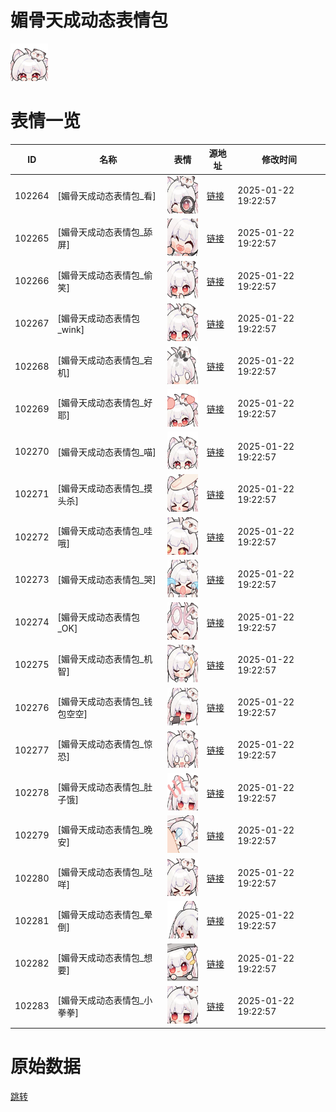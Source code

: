 # 媚骨天成动态表情包

<img src="./cover.png" height="60" alt="cover" />

# 表情一览

|ID|名称|表情|源地址|修改时间|
|----|----|----|----|----|
|102264|[媚骨天成动态表情包_看]|<img src="./pic/102264_%5B媚骨天成动态表情包_看%5D.gif" height="60" alt="看"/>|[链接](https://i0.hdslb.com/bfs/garb/493fcab256e785ed96527a65e1c48cbc5a8eb101.gif)|2025-01-22 19:22:57|
|102265|[媚骨天成动态表情包_舔屏]|<img src="./pic/102265_%5B媚骨天成动态表情包_舔屏%5D.gif" height="60" alt="舔屏"/>|[链接](https://i0.hdslb.com/bfs/garb/d0d9d302d0ccdd677c09b65a63dc9952ac3a5f15.gif)|2025-01-22 19:22:57|
|102266|[媚骨天成动态表情包_偷笑]|<img src="./pic/102266_%5B媚骨天成动态表情包_偷笑%5D.gif" height="60" alt="偷笑"/>|[链接](https://i0.hdslb.com/bfs/garb/96b0772bbc966f65341daf56f7e2b3e6b88b5cb4.gif)|2025-01-22 19:22:57|
|102267|[媚骨天成动态表情包_wink]|<img src="./pic/102267_%5B媚骨天成动态表情包_wink%5D.gif" height="60" alt="wink"/>|[链接](https://i0.hdslb.com/bfs/garb/d111dfec5ec211683c9365b17616e6e6b0c43277.gif)|2025-01-22 19:22:57|
|102268|[媚骨天成动态表情包_宕机]|<img src="./pic/102268_%5B媚骨天成动态表情包_宕机%5D.gif" height="60" alt="宕机"/>|[链接](https://i0.hdslb.com/bfs/garb/2f7749b6de3f26aa2d3f0e91c10ff384ef7f9337.gif)|2025-01-22 19:22:57|
|102269|[媚骨天成动态表情包_好耶]|<img src="./pic/102269_%5B媚骨天成动态表情包_好耶%5D.gif" height="60" alt="好耶"/>|[链接](https://i0.hdslb.com/bfs/garb/c99fee91dfe3bfced026cb92f1c095912f198d3a.gif)|2025-01-22 19:22:57|
|102270|[媚骨天成动态表情包_喵]|<img src="./pic/102270_%5B媚骨天成动态表情包_喵%5D.gif" height="60" alt="喵"/>|[链接](https://i0.hdslb.com/bfs/garb/aad3de32bab4ac6e586f56270683f4c907e71548.gif)|2025-01-22 19:22:57|
|102271|[媚骨天成动态表情包_摸头杀]|<img src="./pic/102271_%5B媚骨天成动态表情包_摸头杀%5D.gif" height="60" alt="摸头杀"/>|[链接](https://i0.hdslb.com/bfs/garb/1ee3ccb4665763aabcf60d093dc4891d70682875.gif)|2025-01-22 19:22:57|
|102272|[媚骨天成动态表情包_哇哦]|<img src="./pic/102272_%5B媚骨天成动态表情包_哇哦%5D.gif" height="60" alt="哇哦"/>|[链接](https://i0.hdslb.com/bfs/garb/2951eac54845b8d5c7a495558db4745d330404a3.gif)|2025-01-22 19:22:57|
|102273|[媚骨天成动态表情包_哭]|<img src="./pic/102273_%5B媚骨天成动态表情包_哭%5D.gif" height="60" alt="哭"/>|[链接](https://i0.hdslb.com/bfs/garb/e301c52184b530283b8acfb8d0975ae0c336444a.gif)|2025-01-22 19:22:57|
|102274|[媚骨天成动态表情包_OK]|<img src="./pic/102274_%5B媚骨天成动态表情包_OK%5D.gif" height="60" alt="OK"/>|[链接](https://i0.hdslb.com/bfs/garb/95661f5be4148b2e7d7b271eb31a7860efc2144f.gif)|2025-01-22 19:22:57|
|102275|[媚骨天成动态表情包_机智]|<img src="./pic/102275_%5B媚骨天成动态表情包_机智%5D.gif" height="60" alt="机智"/>|[链接](https://i0.hdslb.com/bfs/garb/03333dfb80310a3238e376cfc3c2d8f876546854.gif)|2025-01-22 19:22:57|
|102276|[媚骨天成动态表情包_钱包空空]|<img src="./pic/102276_%5B媚骨天成动态表情包_钱包空空%5D.gif" height="60" alt="钱包空空"/>|[链接](https://i0.hdslb.com/bfs/garb/3e0e2ee0fc91f95b02d7f148c2e8378444b110e1.gif)|2025-01-22 19:22:57|
|102277|[媚骨天成动态表情包_惊恐]|<img src="./pic/102277_%5B媚骨天成动态表情包_惊恐%5D.gif" height="60" alt="惊恐"/>|[链接](https://i0.hdslb.com/bfs/garb/518d5b90221b9acf5bae6dc2e9b875a1a1336a7c.gif)|2025-01-22 19:22:57|
|102278|[媚骨天成动态表情包_肚子饿]|<img src="./pic/102278_%5B媚骨天成动态表情包_肚子饿%5D.gif" height="60" alt="肚子饿"/>|[链接](https://i0.hdslb.com/bfs/garb/b7f807ca48264c9c0d71d96f442cbc8811aeb702.gif)|2025-01-22 19:22:57|
|102279|[媚骨天成动态表情包_晚安]|<img src="./pic/102279_%5B媚骨天成动态表情包_晚安%5D.gif" height="60" alt="晚安"/>|[链接](https://i0.hdslb.com/bfs/garb/5e6eabc9790746feb4ebddbe96b625bd2a6af39a.gif)|2025-01-22 19:22:57|
|102280|[媚骨天成动态表情包_哒咩]|<img src="./pic/102280_%5B媚骨天成动态表情包_哒咩%5D.gif" height="60" alt="哒咩"/>|[链接](https://i0.hdslb.com/bfs/garb/563f92cfd3ef039b6d99d646452607aa04f25bc2.gif)|2025-01-22 19:22:57|
|102281|[媚骨天成动态表情包_晕倒]|<img src="./pic/102281_%5B媚骨天成动态表情包_晕倒%5D.gif" height="60" alt="晕倒"/>|[链接](https://i0.hdslb.com/bfs/garb/d437bdf74f0dbfed16007a87d5e2205a6346b969.gif)|2025-01-22 19:22:57|
|102282|[媚骨天成动态表情包_想要]|<img src="./pic/102282_%5B媚骨天成动态表情包_想要%5D.gif" height="60" alt="想要"/>|[链接](https://i0.hdslb.com/bfs/garb/30b968c821aa9be876afcef7c695898eb883d3dc.gif)|2025-01-22 19:22:57|
|102283|[媚骨天成动态表情包_小拳拳]|<img src="./pic/102283_%5B媚骨天成动态表情包_小拳拳%5D.gif" height="60" alt="小拳拳"/>|[链接](https://i0.hdslb.com/bfs/garb/9a9503e1b869b7a425aca15fe360d774ae020236.gif)|2025-01-22 19:22:57|

# 原始数据

[跳转](./raw.json)

